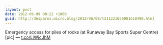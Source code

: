 ```yaml
---
layout: post
date: 2012-06-09 08:22 +1000
guid: http://desparoz.micro.blog/2012/06/08/t211221656981610498.html
---
```

Emergency access for piles of rocks (at Runaway Bay Sports Super Centre) [pic] — [t.co/LIWjcJhM](http://t.co/LIWjcJhM)
